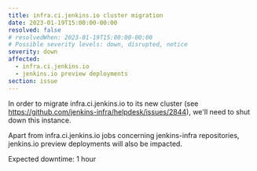 ```yaml
---
title: infra.ci.jenkins.io cluster migration
date: 2023-01-19T15:00:00-00:00
resolved: false
# resolvedWhen: 2023-01-19T15:00:00-00:00
# Possible severity levels: down, disrupted, notice
severity: down
affected:
  - infra.ci.jenkins.io
  - jenkins.io preview deployments
section: issue
---
```


In order to migrate infra.ci.jenkins.io to its new cluster (see https://github.com/jenkins-infra/helpdesk/issues/2844), we'll need to shut down this instance.

Apart from infra.ci.jenkins.io jobs concerning jenkins-infra repositories, jenkins.io preview deployments will also be impacted.

Expected downtime: 1 hour
